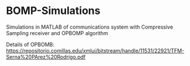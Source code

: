 # BOMP-Simulations
Simulations in MATLAB of communications system with Compressive Sampling receiver and OPBOMP algorithm

Details of OPBOMB: https://repositorio.comillas.edu/xmlui/bitstream/handle/11531/22921/TFM-Serna%20PArez%20Rodrigo.pdf
